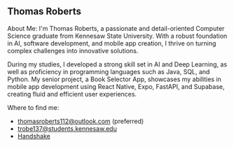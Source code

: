 Thomas Roberts
---
About Me:
I'm Thomas Roberts, a passionate and detail-oriented Computer Science graduate from Kennesaw State University. With a robust foundation in AI, software development, and mobile app creation, I thrive on turning complex challenges into innovative solutions.

During my studies, I developed a strong skill set in AI and Deep Learning, as well as proficiency in programming languages such as Java, SQL, and Python. My senior project, a Book Selector App, showcases my abilities in mobile app development using React Native, Expo, FastAPI, and Supabase, creating fluid and efficient user experiences.

Where to find me:
- thomasroberts112@outlook.com (preferred)
- trobe137@students.kennesaw.edu
- [Handshake](https://kennesaw.joinhandshake.com/stu/users/13034707)
